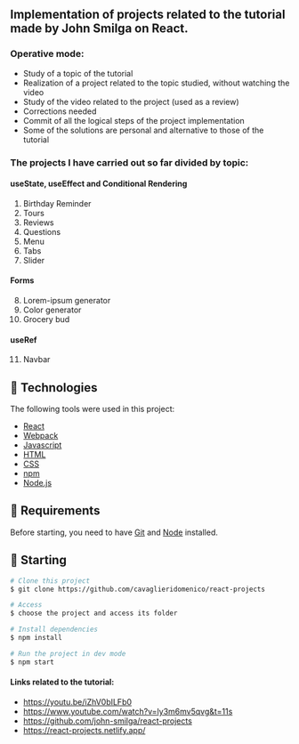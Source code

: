 ## Implementation of projects related to the tutorial made by John Smilga on React.

### Operative mode:

- Study of a topic of the tutorial
- Realization of a project related to the topic studied, without watching the video
- Study of the video related to the project (used as a review)
- Corrections needed
- Commit of all the logical steps of the project implementation
- Some of the solutions are personal and alternative to those of the tutorial

### The projects I have carried out so far divided by topic:

#### useState, useEffect and Conditional Rendering

1. Birthday Reminder
2. Tours
3. Reviews
4. Questions
5. Menu
6. Tabs
7. Slider

#### Forms

8. Lorem-ipsum generator
9. Color generator
10. Grocery bud

#### useRef

11. Navbar

## :pushpin: Technologies

The following tools were used in this project:

- [React](https://reactjs.org/)
- [Webpack](https://webpack.js.org/)
- [Javascript](https://www.ecma-international.org/publications-and-standards/standards/ecma-262/)
- [HTML](https://html.spec.whatwg.org/multipage/)
- [CSS](https://www.w3.org/Style/CSS/)
- [npm](https://docs.npmjs.com/)
- [Node.js](https://nodejs.org/en/)

## :pushpin: Requirements

Before starting, you need to have [Git](https://git-scm.com) and [Node](https://nodejs.org/en/) installed.

## :pushpin: Starting

```bash
# Clone this project
$ git clone https://github.com/cavaglieridomenico/react-projects

# Access
$ choose the project and access its folder

# Install dependencies
$ npm install

# Run the project in dev mode
$ npm start

```

#### Links related to the tutorial:

- https://youtu.be/iZhV0bILFb0
- https://www.youtube.com/watch?v=ly3m6mv5qvg&t=11s
- https://github.com/john-smilga/react-projects
- https://react-projects.netlify.app/
